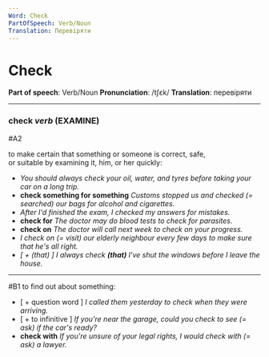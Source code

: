 ```yaml
---
Word: Check
PartOfSpeech: Verb/Noun
Translation: Перевіряти
---
```

# Check

**Part of speech**: Verb/Noun
**Pronunciation**: /tʃɛk/
**Translation**: перевіряти

---
### check *verb* (EXAMINE)
#A2

to make certain that something or someone is correct, safe, or suitable by examining it, him, or her quickly:

- *You should always check your oil, water, and tyres before taking your car on a long trip.*
- **check something for something** *Customs stopped us and checked (= searched) our bags for alcohol and cigarettes.*
- *After I'd finished the exam, I checked my answers for mistakes.*
- **check for** *The doctor may do blood tests to check for parasites.*
- **check on** *The doctor will call next week to check on your progress.*
- *I check on (= visit) our elderly neighbour every few days to make sure that he's all right.*
- *[ + (that) ] I always check **(that)** I've shut the windows before I leave the house.*

---

#B1
to find out about something:
- [ + question word ] *I called them yesterday to check when they were arriving.*
- [ + to infinitive ] *If you're near the garage, could you check to see (= ask) if the car's ready?*
- **check with** *If you're unsure of your legal rights, I would check with (= ask) a lawyer.*